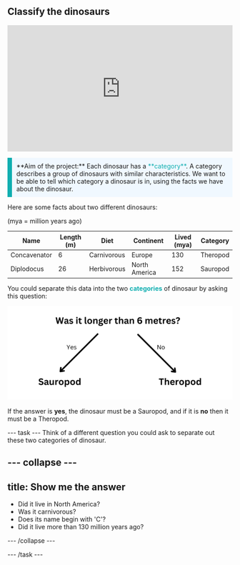 ## Classify the dinosaurs

<html>
  <div style="position: relative; overflow: hidden; padding-top: 56.25%;">
    <iframe style="position: absolute; top: 0; left: 0; right: 0; width: 100%; height: 100%; border: none;" src="https://www.youtube.com/embed/4Pcf_XgOPEo?rel=0&cc_load_policy=1" allowfullscreen allow="accelerometer; autoplay; clipboard-write; encrypted-media; gyroscope; picture-in-picture; web-share"></iframe>
  </div>
</html>


<p style="border-left: solid; border-width:10px; border-color: #0faeb0; background-color: aliceblue; padding: 10px;">
**Aim of the project:** Each dinosaur has a <span style="color: #0faeb0">**category**</span>. A category describes a group of dinosaurs with similar characteristics. We want to be able to tell which category a dinosaur is in, using the facts we have about the dinosaur.
</p>

Here are some facts about two different dinosaurs:

(mya = million years ago)

| Name         | Length (m)  | Diet        | Continent      | Lived (mya)  | Category  |
|--------------|-------------|-------------|----------------|--------------|-----------|
| Concavenator | 6           | Carnivorous | Europe         | 130          | Theropod  |
| Diplodocus   | 26          | Herbivorous | North America  | 152          | Sauropod  |

You could separate this data into the two <span style="color: #0faeb0">**categories**</span> of dinosaur by asking this question:

![Image of a decision tree with the question 'Was it longer than 6 metres?'](images/decision1.png)

If the answer is **yes**, the dinosaur must be a Sauropod, and if it is **no** then it must be a Theropod. 

--- task ---
Think of a different question you could ask to separate out these two categories of dinosaur.

--- collapse ---
--- 
title: Show me the answer
---

- Did it live in North America?
- Was it carnivorous?
- Does its name begin with 'C'?
- Did it live more than 130 million years ago?

--- /collapse ---

--- /task ---
